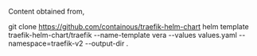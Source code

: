 Content obtained from,

git clone https://github.com/containous/traefik-helm-chart
helm template traefik-helm-chart/traefik  --name-template vera --values values.yaml --namespace=traefik-v2 --output-dir .
